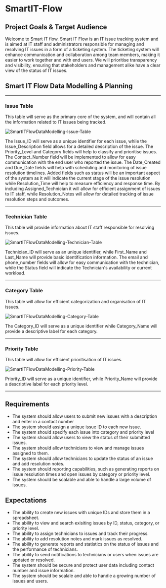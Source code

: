 # SmartIT-Flow

## Project Goals & Target Audience

Welcome to Smart IT flow. Smart IT Flow is an IT issue tracking system and is aimed at IT staff and administrators responsible for managing and resolving IT issues in a form of a ticketing system. The ticketing system will enhance communication and collaboration among team members, making it easier to work together and with end users. We will prioritise transparency and visibility, ensuring that stakeholders and management alike have a clear view of the status of IT issues. 

## Smart IT Flow Data Modelling & Planning 

<hr> 

### Issue Table 

This table will serve as the primary core of the system, and will contain all the information related to IT issues being tracked. 

 ![SmartITFlowDataModelling-Issue-Table](https://user-images.githubusercontent.com/114010857/229239351-97b6cb3b-87dd-4b24-b7f1-20df7999edb6.png)
 
The Issue_ID will serve as a unique identifier for each issue, while the Issue_Description field allows for a detailed description of the issue. The Priority_Level and Category fields will help to classify and prioritise issues. The Contact_Number field will be implemented to allow for easy communication with the end user who reported the issue. The Date_Created and Due_Date fields will help with scheduling and monitoring of issue resolution timelines. Added fields such as status will be an important aspect of the system as it will indicate the current stage of the issue resolution while Resolution_Time will help to measure efficiency and response time. By including Assigned_Technician it will allow for efficient assignment of issues to IT staff, while Resolution_Notes will allow for detailed tracking of issue resolution steps and outcomes.  
 
 <hr> 
 
 ### Technician Table 
 
This table will provide information about IT staff responsible for resolving issues. 
 
 ![SmartITFlowDataModelling-Technician-Table](https://user-images.githubusercontent.com/114010857/229239950-5089a9bd-e354-4dc4-aa7d-45f47118933f.png)
 
Technician_ID will serve as an unique identifier, while First_Name and Last_Name will provide basic identification information. The email and phone_number fields will allow for easy communication with the technician, while the Status field will indicate the Technician's availability or current workload.
 
 <hr>
 
 ### Category Table
 
 This table will allow for efficient categorization and organisation of IT issues. 

 ![SmartITFlowDataModelling-Category-Table](https://user-images.githubusercontent.com/114010857/229240230-91ec919b-75e6-48b2-89ad-526a50ba1d95.png)
 
 The Category_ID will serve as a unique identifier while Category_Name will provide a descriptive label for each category.
 
 <hr>
 
 ### Priority Table
 
 This table will allow for efficient prioritisation of IT issues.
 
 ![SmartITFlowDataModelling-Priority-Table](https://user-images.githubusercontent.com/114010857/229240558-3af337c8-22b1-4ff2-9867-4242947333eb.png)
 
 Priority_ID will serve as a unique identifier, while Priority_Name will provide a descriptive label for each priority level.
 
 <hr>
 
 ## Requirements
 
 * The system should allow users to submit new issues with a description and enter in a contact number
 * The system should assign a unique issue ID to each new issue.
 * The system should specify each issue into category and priority level
 * The system should allow users to view the status of their submitted issues.
 * The system should allow technicians to view and manage issues assigned to them.
 * The system should allow technicians to update the status of an issue and add resolution notes.
 * The system should reporting capabilities, such as generating reports on issue resolution times and open issues by category or priority level. 
 * The system should be scalable and able to handle a large volume of issues.
 
 ## Expectations
 
 * The ability to create new issues with unique IDs and store them in a spreadsheet.
 * The ability to view and search exisiting issues by ID, status, category, or priority level. 
 * The ability to assign technicians to issues and track their progress.
 * The ability to add resolution notes and mark issues as resolved.
 * The ability to generate reports and statistics on the status of issues and the performance of technicians.
 * The ability to send notifications to technicians or users when issues are updated or resolved.
 * The system should be secure and protect user data including contact number and issue information.
 * The system should be scalale and able to handle a growing number of issues and users.
